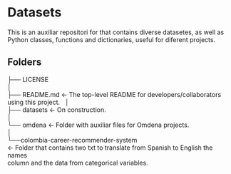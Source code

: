 # Datasets

This is an auxiliar repositori for that contains diverse datasetes, as well as Python classes, functions and dictionaries, useful for diferent projects.

## Folders

├── LICENSE  
│  
├── README.md          <- The top-level README for developers/collaborators using this project.   
│  
├── datasets           <- On construction.    
│  
└── omdena             <- Folder with auxiliar files for Omdena projects.  
    │  
    └──colombia-career-recommender-system  
                       <- Folder that contains two txt to translate from Spanish to English the names  
                          column and the data from categorical variables.  


